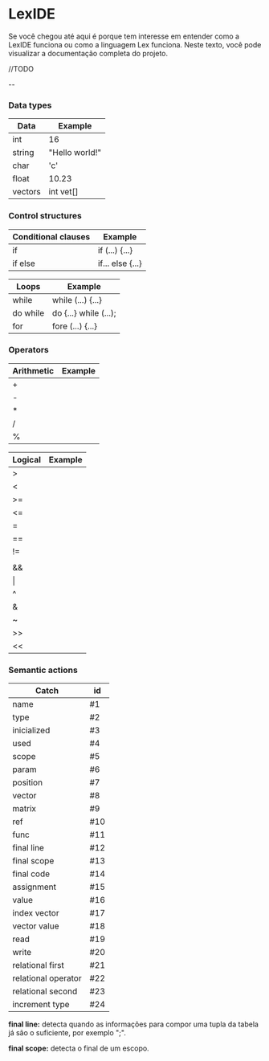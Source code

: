# LexIDE

Se você chegou até aqui é porque tem interesse em entender como a LexIDE funciona ou como a linguagem Lex funciona. Neste texto, você pode visualizar a documentação completa do projeto.

//TODO

--

### Data types

| Data | Example |
| ---- | ------- |
| int | 16 |
| string | "Hello world!" |
| char | 'c' |
| float | 10.23 |
| vectors | int vet[] |


### Control structures
| Conditional clauses | Example |
| ------------------- | ------- |
| if | if (...) {...} |
| if else | if... else {...} |

| Loops | Example |
| ----- | ------- |
| while | while (...) {...} |
| do while | do {...} while (...); |
| for | fore (...) {...} |

### Operators

| Arithmetic | Example |
| ---------- | ------- |
| + | |
| - | |
| * | |
| / | |
| % | |

| Logical | Example |
| ------- | ------- |
| > | |
| < | |
| >= | |
| <= | |
| = | |
| == | |
| != | |
| || | |
| && | |
| \| | |
| ^ | |
| & | |
| ~ | |
| >> | |
| << | |

### Semantic actions

| Catch | id |
| ---- | ------- |
| name | #1 |
| type | #2 |
| inicialized | #3 |
| used | #4 |
| scope | #5 |
| param | #6 |
| position | #7 |
| vector | #8 |
| matrix | #9 |
| ref | #10 |
| func | #11 |
| final line | #12 |
| final scope | #13 |
| final code | #14 |
| assignment | #15 |
| value | #16 |
| index vector | #17 |
| vector value| #18 |
| read | #19 |
| write | #20 |
| relational first | #21 |
| relational operator | #22 |
| relational second | #23 |
| increment type | #24 |

**final line:** detecta quando as informações para compor uma tupla da tabela já são o suficiente, por exemplo ";".

**final scope:** detecta o final de um escopo.
